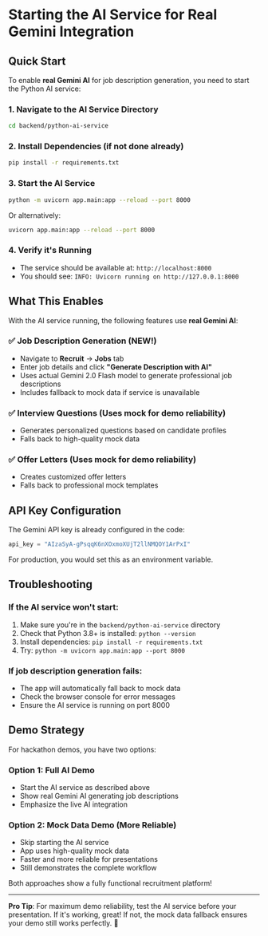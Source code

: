 # Starting the AI Service for Real Gemini Integration

## Quick Start

To enable **real Gemini AI** for job description generation, you need to start the Python AI service:

### 1. Navigate to the AI Service Directory
```bash
cd backend/python-ai-service
```

### 2. Install Dependencies (if not done already)
```bash
pip install -r requirements.txt
```

### 3. Start the AI Service
```bash
python -m uvicorn app.main:app --reload --port 8000
```

Or alternatively:
```bash
uvicorn app.main:app --reload --port 8000
```

### 4. Verify it's Running
- The service should be available at: `http://localhost:8000`
- You should see: `INFO: Uvicorn running on http://127.0.0.1:8000`

## What This Enables

With the AI service running, the following features use **real Gemini AI**:

### ✅ **Job Description Generation** (NEW!)
- Navigate to **Recruit** → **Jobs** tab
- Enter job details and click **"Generate Description with AI"**
- Uses actual Gemini 2.0 Flash model to generate professional job descriptions
- Includes fallback to mock data if service is unavailable

### ✅ **Interview Questions** (Uses mock for demo reliability)
- Generates personalized questions based on candidate profiles
- Falls back to high-quality mock data

### ✅ **Offer Letters** (Uses mock for demo reliability)
- Creates customized offer letters
- Falls back to professional mock templates

## API Key Configuration

The Gemini API key is already configured in the code:
```python
api_key = "AIzaSyA-gPsqqK6nXOxmoXUjT2llNMQOY1ArPxI"
```

For production, you would set this as an environment variable.

## Troubleshooting

### If the AI service won't start:
1. Make sure you're in the `backend/python-ai-service` directory
2. Check that Python 3.8+ is installed: `python --version`
3. Install dependencies: `pip install -r requirements.txt`
4. Try: `python -m uvicorn app.main:app --port 8000`

### If job description generation fails:
- The app will automatically fall back to mock data
- Check the browser console for error messages
- Ensure the AI service is running on port 8000

## Demo Strategy

For hackathon demos, you have two options:

### Option 1: Full AI Demo
- Start the AI service as described above
- Show real Gemini AI generating job descriptions
- Emphasize the live AI integration

### Option 2: Mock Data Demo (More Reliable)
- Skip starting the AI service
- App uses high-quality mock data
- Faster and more reliable for presentations
- Still demonstrates the complete workflow

Both approaches show a fully functional recruitment platform!

---

**Pro Tip**: For maximum demo reliability, test the AI service before your presentation. If it's working, great! If not, the mock data fallback ensures your demo still works perfectly. 🚀
